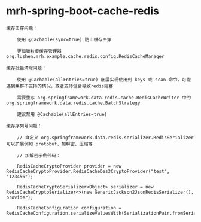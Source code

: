 
# mrh-spring-boot-cache-redis

    缓存击穿问题：

        使用 @Cachable(sync=true) 防止缓存击穿

        更细锁粒度缓存管理器 org.lushen.mrh.example.cache.redis.config.RedisCacheManager

    缓存批量清除问题：

        使用 @Cachable(allEntries=true) 底层实现使用到 keys 或 scan 命令，可能遇到集群不支持的情况，或者支持但会导致redis阻塞

        需要重写 org.springframework.data.redis.cache.RedisCacheWriter 中的 org.springframework.data.redis.cache.BatchStrategy

        建议禁用 @Cachable(allEntries=true)

    缓存序列号问题：

        // 自定义 org.springframework.data.redis.serializer.RedisSerializer 可以扩展例如 protobuf、加解密、压缩等

        // 加解密示例代码：

        RedisCacheCryptoProvider provider = new RedisCacheCryptoProvider.RedisCacheDes3CryptoProvider("test", "123456");

        RedisCacheCryptoSerializer<Object> serializer = new RedisCacheCryptoSerializer<>(new GenericJackson2JsonRedisSerializer(), provider);

        RedisCacheConfiguration configuration = RedisCacheConfiguration.serializeValuesWith(SerializationPair.fromSerializer(serializer));
